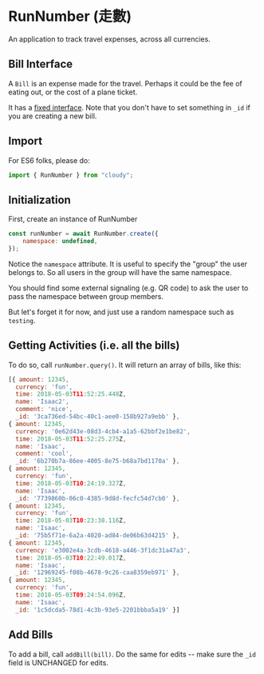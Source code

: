 # RunNumber (走數)

An application to track travel expenses, across all currencies.

## Bill Interface

A `Bill` is an expense made for the travel. Perhaps it could be the fee of eating out, or the cost of a plane ticket.

It has a [fixed interface](https://gitlab.com/csci4140/js/blob/0a2e8732/src/RunNumber.js#L20). Note that you don't have to set something in `_id` if you are creating a new bill.

## Import
For ES6 folks, please do:

```js
import { RunNumber } from "cloudy";
```


## Initialization
First, create an instance of RunNumber

```js
const runNumber = await RunNumber.create({
	namespace: undefined,
});
```

Notice the `namespace` attribute. It is useful to specify the "group" the user belongs to. So all users in the group will have the same namespace.

You should find some external signaling (e.g. QR code) to ask the user to pass the namespace between group members.

But let's forget it for now, and just use a random namespace such as `testing`.

## Getting Activities (i.e. all the bills)
To do so, call `runNumber.query()`. It will return an array of bills, like this:

```js
[{ amount: 12345,
  currency: 'fun',
  time: 2018-05-03T11:52:25.448Z,
  name: 'Isaac2',
  comment: 'nice',
  _id: '3ca736ed-54bc-40c1-aee0-158b927a9ebb' },
{ amount: 12345,
  currency: '0e62d43e-08d3-4cb4-a1a5-62bbf2e1be82',
  time: 2018-05-03T11:52:25.275Z,
  name: 'Isaac',
  comment: 'cool',
  _id: '6b270b7a-86ee-4005-8e75-b68a7bd1170a' },
{ amount: 12345,
  currency: 'fun',
  time: 2018-05-03T10:24:19.327Z,
  name: 'Isaac',
  _id: '7739860b-06c0-4385-9d8d-fecfc54d7cb0' },
{ amount: 12345,
  currency: 'fun',
  time: 2018-05-03T10:23:38.116Z,
  name: 'Isaac',
  _id: '75b5f71e-6a2a-4020-ad84-de06b63d4215' },
{ amount: 12345,
  currency: 'e3002e4a-3cdb-4618-a446-3f1dc31a47a3',
  time: 2018-05-03T10:22:49.017Z,
  name: 'Isaac',
  _id: '12969245-f08b-4678-9c26-caa8359eb971' },
{ amount: 12345,
  currency: 'fun',
  time: 2018-05-03T09:24:54.096Z,
  name: 'Isaac',
  _id: '1c5dcda5-78d1-4c3b-93e5-2201bbba5a19' }]
```

## Add Bills
To add a bill, call `addBill(bill)`. Do the same for edits -- make sure the `_id` field is UNCHANGED for edits.